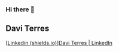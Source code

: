 ### Hi there 👋

## Davi Terres

[[Linkedin (shields.io)](https://img.shields.io/badge/-Linkedin-blue)][Davi Terres | LinkedIn](https://www.linkedin.com/in/davi-t-9b7402126/)

<!--
**Davez99/Davez99** is a ✨ _special_ ✨ repository because its `README.md` (this file) appears on your GitHub profile.

Here are some ideas to get you started:

- 🔭 I’m currently working on ...
- 🌱 I’m currently learning ...
- 👯 I’m looking to collaborate on ...
- 🤔 I’m looking for help with ...
- 💬 Ask me about ...
- 📫 How to reach me: ...
- 😄 Pronouns: ...
- ⚡ Fun fact: ...
-->
